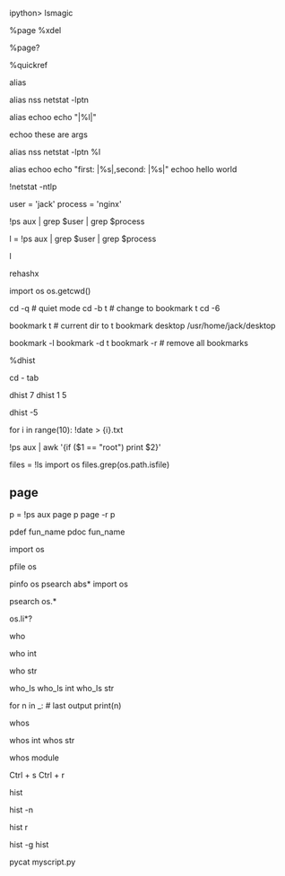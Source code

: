 ipython> lsmagic

%page
%xdel

%page?

%quickref

alias

alias nss netstat -lptn

alias echoo echo "|%l|"

echoo these are args


alias nss netstat -lptn %l


alias echoo echo "first: |%s|,second: |%s|"
echoo hello world

!netstat -ntlp

user = 'jack'
process = 'nginx'

!ps aux | grep $user | grep $process

l = !ps aux | grep $user | grep $process

l

rehashx

import os
os.getcwd()

cd -q # quiet mode
cd -b t # change to bookmark t
cd -6

bookmark  t # current dir to t
bookmark  desktop /usr/home/jack/desktop

bookmark -l
bookmark -d t
bookmark -r # remove all bookmarks

%dhist

cd - tab

dhist 7
dhist 1 5

dhist -5


for i in range(10): 
    !date > {i}.txt


!ps aux  | awk '{if ($1 == "root") print $2}'

files = !ls
import os
files.grep(os.path.isfile)


## page

p = !ps aux
page p
page -r p

pdef fun_name
pdoc fun_name

import os


pfile os

pinfo os
psearch abs*
import os
  
psearch os.*

os.li*?


who

who int

who str

who_ls
who_ls int
who_ls str

for n in _: # last output
    print(n)

whos

whos int
whos str


whos module



Ctrl + s
Ctrl + r

hist

hist -n

hist r

hist -g hist


pycat  myscript.py






